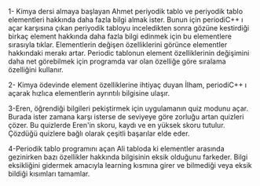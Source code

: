 1-	Kimya dersi almaya başlayan Ahmet periyodik tablo ve
periyodik tablo elementleri hakkında daha fazla bilgi almak ister. 
Bunun için periodiC++ ı açar karşısına çıkan periyodik tabloyu inceledikten sonra 
gözüne kestirdiği birkaç element hakkında daha fazla bilgi edinmek için bu elementlere sırasıyla tıklar. 
Elementlerin değişen özelliklerini görünce elementler hakkındaki merakı artar.
Periodic tablonun element özelliklerinin değişimini daha net görebilmek için programda var olan 
özelliğe göre sıralama özelliğini kullanır.

2-	Kimya ödevinde element özelliklerine ihtiyaç duyan İlham, 
periodiC++ ı açarak hızlıca elementlerin ayrıntılı bilgisine ulaşır.

3-Eren, öğrendiği bilgileri pekiştirmek için uygulamanın quiz modunu açar. Burada ister zamana karşı isterse de seviyeye göre zorluğu artan quizleri çözer. Bu quizlerde Eren'in skoru, kaydı ve en yüksek skoru  tutulur. Çözdüğü quizlere bağlı olarak çeşitli başarılar elde eder. 

4-Periodik tablo programını açan Ali tabloda ki elementler arasında gezinirken bazı özellikler hakkında bilgisinin eksik olduğunu farkeder. Bilgi eksikliğini gidermek amacıyla learning kısmına girer ve bilmediği veya eksik bildiği kısımları tamamlar.

